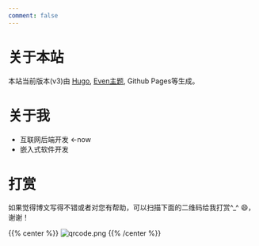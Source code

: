 ```yaml
---
comment: false
---
```


# 关于本站
本站当前版本(v3)由 [Hugo](https://gohugo.io/), [Even主题](https://themes.gohugo.io/hugo-theme-even/), Github Pages等生成。  

# 关于我
- 互联网后端开发 ←now
- 嵌入式软件开发

# 打赏
如果觉得博文写得不错或者对您有帮助，可以扫描下面的二维码给我打赏^_^ :smile:，谢谢！

{{% center %}}
![qrcode.png](https://i.loli.net/2020/02/19/kJuVsB35mnEg4Z6.png)
{{% /center %}}
